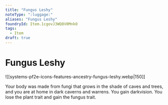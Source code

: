 ```yaml
---
title: "Fungus Leshy"
noteType: ":luggage:"
aliases: "Fungus Leshy"
foundryId: Item.1cgovJ3WQ8V0MnkO
tags:
  - Item
draft: true
---
```


# Fungus Leshy
![[systems-pf2e-icons-features-ancestry-fungus-leshy.webp|150]]

Your body was made from fungi that grows in the shade of caves and trees, and you are at home in dark caverns and warrens. You gain darkvision. You lose the plant trait and gain the fungus trait.
